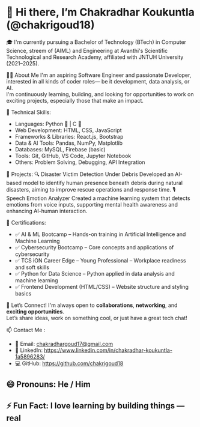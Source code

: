 # 👋 Hi there, I’m Chakradhar Koukuntla (@chakrigoud18)

🎓 I'm currently pursuing a Bachelor of Technology (BTech) in Computer Science, streem of (AIML) and Engineering at
Avanthi's Scientific Technological and Research Academy, affiliated with JNTUH University (2021–2025).

🧑‍💻 About Me
I'm an aspiring Software Engineer and passionate Developer, interested in all kinds of coder roles— be it development, data analysis, or AI.  
I'm continuously learning, building, and looking for opportunities to work on exciting projects, especially those that make an impact.  

🚀 Technical Skills:
- Languages: Python 🐍 | C 🔧  
- Web Development: HTML, CSS, JavaScript  
- Frameworks & Libraries: React.js, Bootstrap  
- Data & AI Tools: Pandas, NumPy, Matplotlib  
- Databases: MySQL, Firebase (basic)  
- Tools: Git, GitHub, VS Code, Jupyter Notebook  
- Others: Problem Solving, Debugging, API Integration

💼 Projects:
🔍 Disaster Victim Detection Under Debris
Developed an AI-based model to identify human presence beneath debris during natural disasters, aiming to improve rescue operations and response time.
🎙️ Speech Emotion Analyzer
Created a machine learning system that detects emotions from voice inputs, supporting mental health awareness and enhancing AI-human interaction.

📜 Certifications:
- ✅ AI & ML Bootcamp – Hands-on training in Artificial Intelligence and Machine Learning  
- ✅ Cybersecurity Bootcamp – Core concepts and applications of cybersecurity  
- ✅ TCS iON Career Edge – Young Professional – Workplace readiness and soft skills  
- ✅ Python for Data Science – Python applied in data analysis and machine learning  
- ✅ Frontend Development (HTML/CSS) – Website structure and styling basics

🤝 Let’s Connect!
I'm always open to **collaborations**, **networking**, and **exciting opportunities**.  
Let’s share ideas, work on something cool, or just have a great tech chat!

📫 Contact Me : 
- 📧 Email: chakradhargoud17@gmail.com
- 💼 LinkedIn: https://www.linkedin.com/in/chakradhar-koukuntla-1a5896283/
- 💻 GitHub: https://github.com/chakrigoud18

## 😄 Pronouns: He / Him  
## ⚡ Fun Fact: I love learning by building things — real 
